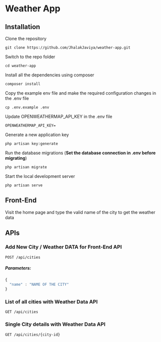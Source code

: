 # Weather App

## Installation

Clone the repository

    git clone https://github.com/JhalakJaviya/weather-app.git

Switch to the repo folder

    cd weather-app

Install all the dependencies using composer

    composer install

Copy the example env file and make the required configuration changes in the .env file

    cp .env.example .env

Update OPENWEATHERMAP_API_KEY in the .env file

    OPENWEATHERMAP_API_KEY=

Generate a new application key

    php artisan key:generate

Run the database migrations (**Set the database connection in .env before migrating**)

    php artisan migrate

Start the local development server

    php artisan serve


## Front-End

Visit the home page and type the valid name of the city to get the weather data


## APIs

### Add New City / Weather DATA for Front-End API
```http
POST /api/cities
```
##### Parameters:
```javascript
{
  "name" : "NAME OF THE CITY"
}
```

### List of all cities with Weather Data API
```http
GET /api/cities
```

### Single City details with Weather Data API
```http
GET /api/cities/{city-id}
```